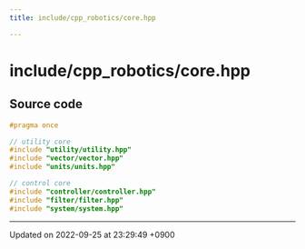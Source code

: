```yaml
---
title: include/cpp_robotics/core.hpp

---
```


# include/cpp_robotics/core.hpp






## Source code

```cpp
#pragma once

// utility core
#include "utility/utility.hpp"
#include "vector/vector.hpp"
#include "units/units.hpp"

// control core
#include "controller/controller.hpp"
#include "filter/filter.hpp"
#include "system/system.hpp"
```


-------------------------------

Updated on 2022-09-25 at 23:29:49 +0900
